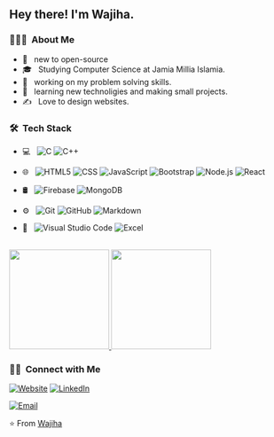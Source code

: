 

<h2> Hey there! I'm Wajiha.</h2>

<h3> 👨🏻‍💻 &nbsp;About Me </h3>

- 🤔 &nbsp; new to open-source
- 🎓 &nbsp; Studying Computer Science  at Jamia Millia Islamia.
- 💼 &nbsp; working on my problem solving skills.
- 🌱 &nbsp;  learning new technoligies and making small projects.
- ✍️ &nbsp; Love to design websites.

<h3> 🛠 &nbsp;Tech Stack</h3>

- 💻 &nbsp;
  ![C](https://img.shields.io/badge/-C-333333?style=flat&logo=python)
  ![C++](https://img.shields.io/badge/-C++-333333?style=flat&logo=Java&logoColor=007396)

- 🌐 &nbsp;
  ![HTML5](https://img.shields.io/badge/-HTML5-333333?style=flat&logo=HTML5)
  ![CSS](https://img.shields.io/badge/-CSS-333333?style=flat&logo=CSS3&logoColor=1572B6)
  ![JavaScript](https://img.shields.io/badge/-JavaScript-333333?style=flat&logo=javascript)
  ![Bootstrap](https://img.shields.io/badge/-Bootstrap-333333?style=flat&logo=bootstrap&logoColor=563D7C)
  ![Node.js](https://img.shields.io/badge/-Node.js-333333?style=flat&logo=node.js)
  ![React](https://img.shields.io/badge/-React-333333?style=flat&logo=react)
- 🛢 &nbsp;
  ![Firebase](https://img.shields.io/badge/-Firebase-333333?style=flat&logo=mysql)
  ![MongoDB](https://img.shields.io/badge/-MongoDB-333333?style=flat&logo=mongodb)
- ⚙️ &nbsp;
  ![Git](https://img.shields.io/badge/-Git-333333?style=flat&logo=git)
  ![GitHub](https://img.shields.io/badge/-GitHub-333333?style=flat&logo=github)
  ![Markdown](https://img.shields.io/badge/-Markdown-333333?style=flat&logo=markdown)
- 🔧 &nbsp;
  ![Visual Studio Code](https://img.shields.io/badge/-Visual%20Studio%20Code-333333?style=flat&logo=visual-studio-code&logoColor=007ACC)
  ![Excel](https://img.shields.io/badge/-Excel-333333?style=flat&logo=rstudio)
  
<br/>

<a href="https://github.com/WajihaFatim">
  <img height="180em" src="https://github-readme-stats.vercel.app/api?username=WajihaFatim&theme=buefy&show_icons=true" />
  <img height="180em" src="https://github-readme-stats.vercel.app/api/top-langs/?username=WajihaFatim&theme=buefy&layout=compact" />
</a>

<br/>

<h3> 🤝🏻 &nbsp;Connect with Me </h3>

<p align="left">
<a href="https://wajihafatim.github.io/Portfolio/"><img alt="Website" src="https://img.shields.io/badge/Website-https://wajihafatim.github.io/Portfolio/-blue?style=flat-square&logo=google-chrome"></a>
<a href="https://www.linkedin.com/in/wajiha-fatima-8a0a60219"><img alt="LinkedIn" src="https://img.shields.io/badge/LinkedIn-Wajiha%20Fatima%20-blue?style=flat-square&logo=linkedin"></a>

<a href="mailto:wajihafatima20032gmail.com"><img alt="Email" src="https://img.shields.io/badge/Email-wajihafatima2003@gmail.com-blue?style=flat-square&logo=gmail"></a>
</p>

⭐️ From [Wajiha](https://github.com/WajihaFatim)
